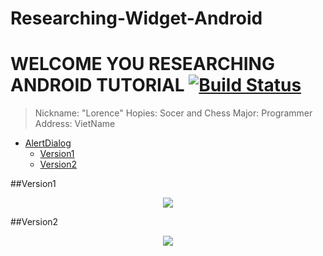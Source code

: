 # Researching-Widget-Android
# WELCOME YOU RESEARCHING ANDROID TUTORIAL [![Build Status](https://travis-ci.org/nomensa/jquery.hide-show.svg)](https://travis-ci.org/nomensa/jquery.hide-show.svg?branch=master)

> Nickname: "Lorence"
> Hopies: Socer and Chess
> Major: Programmer
> Address: VietName

- [AlertDialog](#alertdialog)
  - [Version1](#version1)
  - [Version2](#version2)

##Version1
<p align="center">
  <img src="https://github.com/danisluis6/Researching-Widget-Android/blob/version1/AlertDialog/version1_1.png">
</p>

##Version2
<p align="center">
  <img src="https://github.com/danisluis6/Researching-Widget-Android/blob/version1/AlertDialog/version2_1.png">
</p>



